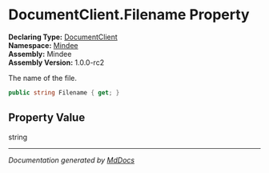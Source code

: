 ﻿<!--  
  <auto-generated>   
    The contents of this file were generated by a tool.  
    Changes to this file may be list if the file is regenerated  
  </auto-generated>   
-->

# DocumentClient.Filename Property

**Declaring Type:** [DocumentClient](../index.md)  
**Namespace:** [Mindee](../../index.md)  
**Assembly:** Mindee  
**Assembly Version:** 1.0.0\-rc2

The name of the file.

```csharp
public string Filename { get; }
```

## Property Value

string

___

*Documentation generated by [MdDocs](https://github.com/ap0llo/mddocs)*
